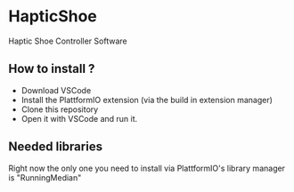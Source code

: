 # HapticShoe
Haptic Shoe Controller Software

## How to install ?
* Download VSCode
* Install the PlattformIO extension (via the build in extension manager)
* Clone this repository
* Open it with VSCode and run it.

## Needed libraries
Right now the only one you need to install via PlattformIO's library manager is "RunningMedian"
